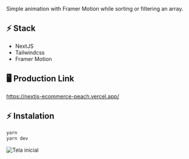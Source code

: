 Simple animation with Framer Motion while sorting or filtering an array.

## ⚡ Stack
- NextJS
- Tailwindcss
- Framer Motion

## 🖥️ Production Link
https://nextjs-ecommerce-peach.vercel.app/

## ⚡ Instalation
```bash
yarn
yarn dev
```

![Tela inicial](https://res.cloudinary.com/gabrielcloud/image/upload/v1622242685/gabriel-portfolio/portfolio/list_bv5rru.png)
